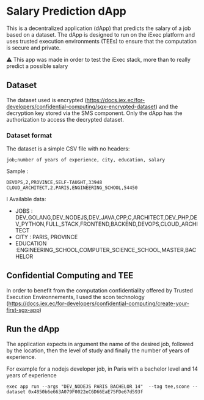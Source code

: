 # Salary Prediction dApp

This is a decentralized application (dApp) that predicts the salary of a job based on a dataset. The dApp is designed to run on the iExec platform and uses trusted execution 
environments (TEEs) to ensure that the computation is secure and private.


⚠️ This app was made in order to test the iExec stack, more than to really predict a possible salary 


## Dataset
The dataset used is encrypted (https://docs.iex.ec/for-developers/confidential-computing/sgx-encrypted-dataset) and the decryption key stored via the SMS component. Only the dApp has the authorization to access the decrypted dataset.

### Dataset format

The dataset is a simple CSV file with no headers:

```
job;number of years of experience, city, education, salary
```

Sample :

```
DEVOPS,2,PROVINCE,SELF-TAUGHT,33948
CLOUD_ARCHITECT,2,PARIS,ENGINEERING_SCHOOL,54450
```
I
Available data: 

 - JOBS : DEV_GOLANG,DEV_NODEJS,DEV_JAVA,CPP,C,ARCHITECT,DEV_PHP,DEV_PYTHON,FULL_STACK,FRONTEND,BACKEND,DEVOPS,CLOUD_ARCHITECT
 - CITY : PARIS, PROVINCE
 - EDUCATION :ENGINEERING_SCHOOL,COMPUTER_SCIENCE_SCHOOL,MASTER,BACHELOR


## Confidential Computing and TEE

In order to benefit from the computation confidentiality offered by Trusted Execution Environnements, I used the scon technology (https://docs.iex.ec/for-developers/confidential-computing/create-your-first-sgx-app)


## Run the dApp

The application expects in argument the name of the desired job, followed by the location, then the level of study and finally the number of years of experience.

For example for a nodejs developer job, in Paris with a bachelor level and 14 years of experience

``` shell
exec app run --args "DEV_NODEJS PARIS BACHELOR 14"  --tag tee,scone --dataset 0x4850b6e663A079F0022eC6D66EaE75FDe67d593f
```


